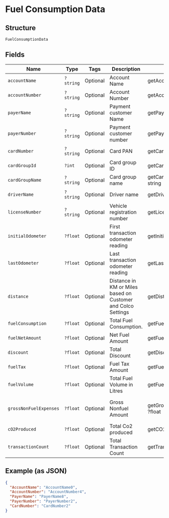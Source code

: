 
# Fuel Consumption Data

## Structure

`FuelConsumptionData`

## Fields

| Name | Type | Tags | Description | Getter | Setter |
|  --- | --- | --- | --- | --- | --- |
| `accountName` | `?string` | Optional | Account Name | getAccountName(): ?string | setAccountName(?string accountName): void |
| `accountNumber` | `?string` | Optional | Account Number | getAccountNumber(): ?string | setAccountNumber(?string accountNumber): void |
| `payerName` | `?string` | Optional | Payment customer Name | getPayerName(): ?string | setPayerName(?string payerName): void |
| `payerNumber` | `?string` | Optional | Payment customer number | getPayerNumber(): ?string | setPayerNumber(?string payerNumber): void |
| `cardNumber` | `?string` | Optional | Card PAN | getCardNumber(): ?string | setCardNumber(?string cardNumber): void |
| `cardGroupId` | `?int` | Optional | Card group ID | getCardGroupId(): ?int | setCardGroupId(?int cardGroupId): void |
| `cardGroupName` | `?string` | Optional | Card group name | getCardGroupName(): ?string | setCardGroupName(?string cardGroupName): void |
| `driverName` | `?string` | Optional | Driver name | getDriverName(): ?string | setDriverName(?string driverName): void |
| `licenseNumber` | `?string` | Optional | Vehicle registration number | getLicenseNumber(): ?string | setLicenseNumber(?string licenseNumber): void |
| `initialOdometer` | `?float` | Optional | First transaction odometer reading | getInitialOdometer(): ?float | setInitialOdometer(?float initialOdometer): void |
| `lastOdometer` | `?float` | Optional | Last transaction odometer reading | getLastOdometer(): ?float | setLastOdometer(?float lastOdometer): void |
| `distance` | `?float` | Optional | Distance in  KM or Miles based on Customer and Colco Settings | getDistance(): ?float | setDistance(?float distance): void |
| `fuelConsumption` | `?float` | Optional | Total Fuel Consumption. | getFuelConsumption(): ?float | setFuelConsumption(?float fuelConsumption): void |
| `fuelNetAmount` | `?float` | Optional | Net Fuel Amount | getFuelNetAmount(): ?float | setFuelNetAmount(?float fuelNetAmount): void |
| `discount` | `?float` | Optional | Total Discount | getDiscount(): ?float | setDiscount(?float discount): void |
| `fuelTax` | `?float` | Optional | Fuel Tax Amount | getFuelTax(): ?float | setFuelTax(?float fuelTax): void |
| `fuelVolume` | `?float` | Optional | Total Fuel Volume in Litres | getFuelVolume(): ?float | setFuelVolume(?float fuelVolume): void |
| `grossNonFuelExpenses` | `?float` | Optional | Gross Nonfuel Amount | getGrossNonFuelExpenses(): ?float | setGrossNonFuelExpenses(?float grossNonFuelExpenses): void |
| `cO2Produced` | `?float` | Optional | Total Co2 produced | getCO2Produced(): ?float | setCO2Produced(?float cO2Produced): void |
| `transactionCount` | `?float` | Optional | Total Transaction Count | getTransactionCount(): ?float | setTransactionCount(?float transactionCount): void |

## Example (as JSON)

```json
{
  "AccountName": "AccountName0",
  "AccountNumber": "AccountNumber4",
  "PayerName": "PayerName8",
  "PayerNumber": "PayerNumber2",
  "CardNumber": "CardNumber2"
}
```

